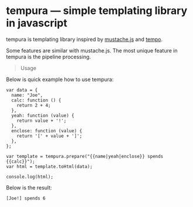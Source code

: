 # tempura — simple templating library in javascript

tempura is templating library inspired by [mustache.js](http://github.com/janl/mustache.js) and 
[tempo](https://github.com/twigkit/tempo).

Some features are similar with mustache.js.
The most unique feature in tempura is the pipeline processing.

> Usage

Below is quick example how to use tempura:

    var data = {
      name: "Joe",
      calc: function () {
        return 2 + 4;
      },
      yeah: function (value) {
        return value + '!';
      },
      enclose: function (value) {
        return '[' + value + ']';
      },
    };
    
    var template = tempura.prepare("{{name|yeah|enclose}} spends {{calc}}");
    var html = template.toHtml(data);
    
    console.log(html);

Below is the result:

    [Joe!] spends 6



